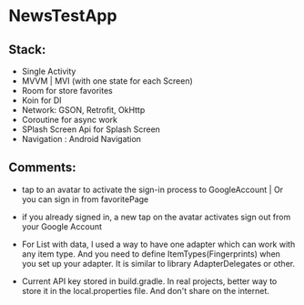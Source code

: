 # NewsTestApp

## Stack: 
- Single Activity
- MVVM | MVI (with one state for each Screen)
- Room for store favorites
- Koin for DI
- Network: GSON, Retrofit, OkHttp
- Coroutine for async work
- SPlash Screen Api for Splash Screen
- Navigation : Android Navigation

## Comments: 
- tap to an avatar to activate the sign-in process to GoogleAccount | Or you can sign in from favoritePage
- if you already signed in, a new tap on the avatar activates sign out from your Google Account

- For List with data, I used a way to have one adapter which can work with any item type. And you need to define ItemTypes(Fingerprints) when you set up your adapter. It is similar to library AdapterDelegates or other.

- Current API key stored in build.gradle. In real projects, better way to store it in the local.properties file. And don't share on the internet.